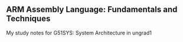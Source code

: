 ## ARM Assembly Language: Fundamentals and Techniques
My study notes for G51SYS: System Architecture in ungrad1